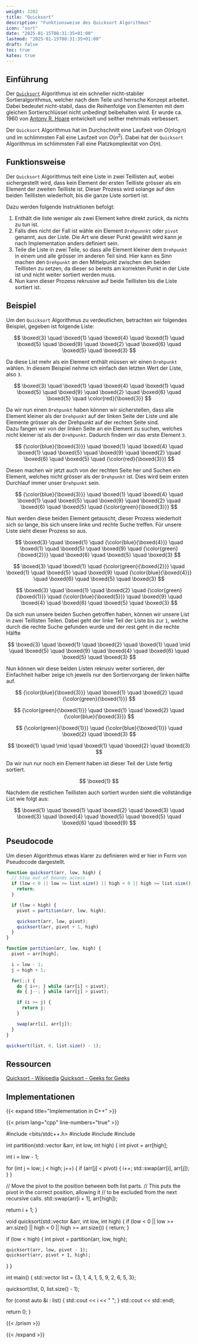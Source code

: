 ```yaml
---
weight: 3202
title: "Quicksort"
description: "Funktionsweise des Quicksort Algorithmus"
icon: "sort"
date: "2025-01-15T08:31:35+01:00"
lastmod: "2025-01-15T08:31:35+01:00"
draft: false
toc: true
katex: true
---
```


## Einführung

Der [`Quicksort`][quicksort-wiki] Algorithmus ist ein schneller nicht-stabiler
Sortieralgorithmus, welcher nach dem Teile und herrsche Konzept arbeitet. Dabei
bedeutet nicht-stabil, dass die Reihenfolge von Elementen mit dem gleichen
Sortierschlüssel nicht unbedingt beibehalten wird. Er wurde ca. 1960 von
[Antony R. Hoare][antony-r-hoare] entwickelt und seither mehrmals verbessert.

Der `Quicksort` Algorithmus hat im Durchschnitt eine Laufzeit von $O(n \log n)$
und im schlimmsten Fall eine Laufzeit von $O(n^2)$. Dabei hat der `Quicksort`
Algorithmus im schlimmsten Fall eine Platzkomplexität von $O(n)$.

## Funktionsweise

Der `Quicksort` Algorithmus teilt eine Liste in zwei Teillisten auf, wobei
sichergestellt wird, dass kein Element der ersten Teilliste grösser als ein
Element der zweiten Teilliste ist. Dieser Prozess wird solange auf den beiden
Teillisten wiederholt, bis die ganze Liste sortiert ist.

Dazu werden folgende Instruktionen befolgt:

1. Enthält die liste weniger als zwei Element kehre direkt zurück, da nichts zu
   tun ist.
2. Falls dies nicht der Fall ist wähle ein Element `Drehpunnkt` oder `pivot`
   genannt, aus der Liste. Die Art wie dieser Punkt gewählt wird kann je nach
   Implementation anders definiert sein.
3. Teile die Liste in zwei Teile, so dass alle Element kleiner dem `Drehpunkt`
   in einem und alle grösser im anderen Teil sind. Hier kann es Sinn machen
   den `Drehpunkt` an den Mittelpunkt zwischen den beiden Teillisten zu setzen,
   da dieser so bereits am korrekten Punkt in der Liste ist und nicht weiter
   sortiert werden muss.
4. Nun kann dieser Prozess rekrusive auf beide Teillisten bis die Liste sortiert
   ist.

## Beispiel

Um den `Quicksort` Algorithmus zu verdeutlichen, betrachten wir folgendes
Beispiel, gegeben ist folgende Liste:

$$
\boxed{3} \quad \boxed{1} \quad \boxed{4} \quad \boxed{1} \quad \boxed{5} \quad
\boxed{9} \quad \boxed{2} \quad \boxed{6} \quad \boxed{5} \quad \boxed{3}
$$

Da diese List mehr als ein Element enthält müssen wir einen `Drehpunkt` wählen.
In diesem Beispiel nehme ich einfach den letzten Wert der Liste, also `3`.

$$
\boxed{3} \quad \boxed{1} \quad \boxed{4} \quad \boxed{1} \quad \boxed{5} \quad
\boxed{9} \quad \boxed{2} \quad \boxed{6} \quad \boxed{5} \quad
\color{red}{\boxed{3}}
$$

Da wir nun einen `Drehpunkt` haben können wir sicherstellen, dass alle Element
kleiner als der `Drehpunkt` auf der linken Seite der Liste und alle Elemente
grösser als der Drehpunkt auf der rechten Seite sind.  
Dazu fangen wir von der linken Seite an ein Element zu suchen, welches nicht
kleiner ist als der `Drehpunkt`. Dadurch finden wir das erste Element `3`.

$$
{\color{blue}{\boxed{3}}} \quad \boxed{1} \quad \boxed{4} \quad \boxed{1} \quad
\boxed{5} \quad \boxed{9} \quad \boxed{2} \quad \boxed{6} \quad \boxed{5} \quad
{\color{red}{\boxed{3}}}
$$

Diesen machen wir jetzt auch von der rechten Seite her und Suchen ein Element,
welches nicht grösser als der `Drehpunkt` ist. Dies wird beim ersten Durchlauf
immer unser `Drehpunkt` sein.

$$
{\color{blue}{\boxed{3}}} \quad \boxed{1} \quad \boxed{4} \quad \boxed{1} \quad
\boxed{5} \quad \boxed{9} \quad \boxed{2} \quad \boxed{6} \quad \boxed{5} \quad
{\color{green}{\boxed{3}}}
$$

Nun werden diese beiden Element getauscht, dieser Prozess wiederholt sich so
lange, bis sich unsere linke und rechte Suche treffen. Für unsere Liste sieht
dieser Prozess so aus.

$$
\boxed{3} \quad \boxed{1} \quad {\color{blue}{\boxed{4}}} \quad \boxed{1} \quad
\boxed{5} \quad \boxed{9} \quad {\color{green}{\boxed{2}}} \quad \boxed{6} \quad
\boxed{5} \quad \boxed{3}
$$

$$
\boxed{3} \quad \boxed{1} \quad {\color{green}{\boxed{2}}} \quad \boxed{1} \quad
\boxed{5} \quad \boxed{9} \quad {\color{blue}{\boxed{4}}} \quad \boxed{6} \quad
\boxed{5} \quad \boxed{3}
$$

$$
\boxed{3} \quad \boxed{1} \quad \boxed{2} \quad {\color{green}{\boxed{1}}} \quad
{\color{blue}{\boxed{5}}} \quad \boxed{9} \quad \boxed{4} \quad \boxed{6} \quad
\boxed{5} \quad \boxed{3}
$$

Da sich nun unsere beiden Suchen getroffen haben, können wir unsere List in
zwei Teillisten Teilen. Dabei geht der linke Teil der Liste bis zur `1`, welche
durch die rechte Suche gefunden wurde und der rest geht in die rechte Hälfte

$$
\boxed{3} \quad \boxed{1} \quad \boxed{2} \quad \boxed{1} \quad \mid \quad
\boxed{5} \quad \boxed{9} \quad \boxed{4} \quad \boxed{6} \quad
\boxed{5} \quad \boxed{3}
$$

Nun können wir diese beiden Listen rekrusiv weiter sortieren, der Einfachheit
halber zeige ich jeweils nur den Sortiervorgang der linken hälfte auf.

$$
{\color{blue}{\boxed{3}}} \quad \boxed{1} \quad \boxed{2} \quad
{\color{green}{\boxed{1}}}
$$

$$
{\color{green}{\boxed{1}}} \quad \boxed{1} \quad \boxed{2} \quad
{\color{blue}{\boxed{3}}}
$$

$$
{\color{green}{\boxed{1}}} \quad {\color{blue}{\boxed{1}}} \quad \boxed{2} \quad
\boxed{3}
$$

$$
\boxed{1} \quad \mid \quad \boxed{1} \quad \boxed{2} \quad
\boxed{3}
$$

Da wir nun nur noch ein Element haben ist dieser Teil der Liste fertig sortiert.

$$
\boxed{1}
$$

Nachdem die restlichen Teillisten auch sortiert wurden sieht die vollständige
List wie folgt aus:

$$
\boxed{1} \quad \boxed{1} \quad \boxed{2} \quad \boxed{3} \quad \boxed{3} \quad
\boxed{4} \quad \boxed{5} \quad \boxed{5} \quad \boxed{6} \quad \boxed{9}
$$

## Pseudocode

Um diesen Algorithmus etwas klarer zu definieren wird er hier in Form von
Pseudocode dargestellt.

```javascript
function quicksort(arr, low, high) {
  // Stop out of bounds access
  if (low < 0 || low >= list.size() || high < 0 || high >= list.size()) {
    return;
  }

  if (low < high) {
    pivot = partition(arr, low, high);

    quicksort(arr, low, pivot);
    quicksort(arr, pivot + 1, high)
  }
}

function partition(arr, low, high) {
  pivot = arr[high];

  i = low - 1;
  j = high + 1;

  for(;;) {
    do { i++; } while (arr[i] < pivot);
    do { j--; } while (arr[j] > pivot);

    if (i >= j) {
      return j;
    }

    swap(arr[i], arr[j]);
  }
}

quicksort(list, 0, list.size() - 1);
```

## Ressourcen

[Quicksort - Wikipedia][quicksort-wiki]
[Quicksort - Geeks for Geeks][quicksort-geeks]

## Implementationen

{{< expand title="Implementation in C++" >}}

{{< prism lang="cpp" line-numbers="true" >}}

#include <bits/stdc++.h>
#include <iostream>
#include <utility>
#include <vector>

int partition(std::vector<int> &arr, int low, int high) {
  int pivot = arr[high];

  int i = low - 1;

  for (int j = low; j < high; j++) {
    if (arr[j] < pivot) {
      i++;
      std::swap(arr[i], arr[j]);
    }
  }

  // Move the pivot to the position between both list parts.
  // This puts the pivot in the correct position, allowing it
  // to be excluded from the next recursive calls.
  std::swap(arr[i + 1], arr[high]);

  return i + 1;
}

void quicksort(std::vector<int> &arr, int low, int high) {
  if (low < 0 || low >= arr.size() || high < 0 || high >= arr.size()) {
    return;
  }

  if (low < high) {
    int pivot = partition(arr, low, high);

    quicksort(arr, low, pivot - 1);
    quicksort(arr, pivot + 1, high);
  }
}

int main() {
  std::vector<int> list = {3, 1, 4, 1, 5, 9, 2, 6, 5, 3};

  quicksort(list, 0, list.size() - 1);

  for (const auto &i : list) {
    std::cout << i << " ";
  }
  std::cout << std::endl;

  return 0;
}

{{< /prism >}}

{{< /expand >}}

[quicksort-wiki]: https://en.wikipedia.org/wiki/Quicksort
[antony-r-hoare]: https://de.wikipedia.org/wiki/C._A._R._Hoare
[quicksort-geeks]: https://www.geeksforgeeks.org/quick-sort-algorithm/
